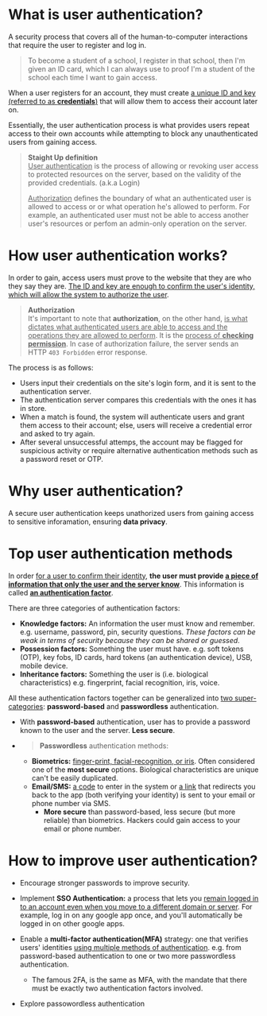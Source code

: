 # What is user authentication?
A security process that covers all of the human-to-computer interactions that require the user to register and log in.

> To become a student of a school, I register in that school, then I'm given an ID card, which I can always use to proof I'm a student of the school each time I want to gain access.

When a user registers for an account, they must create <u>a unique ID and key (referred to as **credentials**)</u> that will allow them to access their account later on.

Essentially, the user authentication process is what provides users repeat access to their own accounts while attempting to block any unauthenticated users from gaining access.

> **Staight Up definition**\
> <u>User authentication</u> is the process of allowing or revoking user access to protected resources on the server, based on the validity of the provided credentials. (a.k.a Login)
>
> <u>Authorization</u> defines the boundary of what an authenticated user is allowed to access or or what operation he's allowed to perform. For example, an authenticated user must not be able to access another user's resources or perfom an admin-only operation on the server.

# How user authentication works?
In order to gain, access users must prove to the website that they are who they say they are. <u>The ID and key are enough to confirm the user's identity, which will allow the system to authorize the user</u>.

> **Authorization**\
It's important to note that **authorization**, on the other hand, <u>is what dictates what authenticated users are able to access and the operations they are allowed to perform</u>. It is the <u>process of **checking permission**</u>. In case of authorization failure, the server sends an HTTP `403 Forbidden` error response.

The process is as follows:
- Users input their credentials on the site's login form, and it is sent to the authentication server.
- The authentication server compares this credentials with the ones it has in store.
- When a match is found, the system will authenticate users and grant them access to their account; else, users will receive a credential error and asked to try again.
- After several unsuccessful attemps, the account may be flagged for suspicious activity or require alternative authentication methods such as a password reset or OTP.

# Why user authentication?
A secure user authentication keeps unathorized users from gaining access to sensitive inforamation, ensuring **data privacy**.

# Top user authentication methods
In order <u>for a user to confirm their identity</u>, **the user must provide <u>a piece of information that only the user and the server know</u>**. This information is called <u>**an authentication factor**</u>.

There are three categories of authentication factors:
- **Knowledge factors:** An information the user must know and remember. e.g. username, password, pin, security questions. *These factors can be weak in terms of security because they can be shared or guessed*.
- **Possession factors:** Something the user must have. e.g. soft tokens (OTP), key fobs, ID cards, hard tokens (an authentication device), USB, mobile device.
- **Inheritance factors:** Something the user is (i.e. biological characteristics) e.g. fingerprint, facial recognition, iris, voice.

All these authentication factors together can be generalized into <u>two super-categories</u>: **password-based** and **passwordless** authentication.

  - With **password-based** authentication, user has to provide a password known to the user and the server. **Less secure**.

  - > **Passwordless** authentication methods: 
    - **Biometrics:** <u>finger-print, facial-recognition, or iris</u>. Often considered one of the **most secure** options. Biological characteristics are unique can't be easily duplicated.
    - **Email/SMS:** <u>a code</u> to enter in the system or <u>a link</u> that redirects you back to the app (both verifying your identity) is sent to your email or phone number via SMS. 
      - **More secure** than password-based, less secure (but more reliable) than biometrics. Hackers could gain access to your email or phone number.


# How to improve user authentication?
- Encourage stronger passwords to improve security.
- Implement **SSO Authentication:** a process that lets you <u>remain logged in to an account even when you move to a different domain or server</u>. For example, log in on any google app once, and you'll automatically be logged in on other google apps.
- Enable a **multi-factor authentication(MFA)** strategy: one that verifies users' identities <u>using multiple methods of authentication</u>. e.g. from password-based authentication to one or two more passwordless authentication.
  - The famous 2FA, is the same as MFA, with the mandate that there must be exactly two authentication factors involved.

- Explore passowordless authentication
